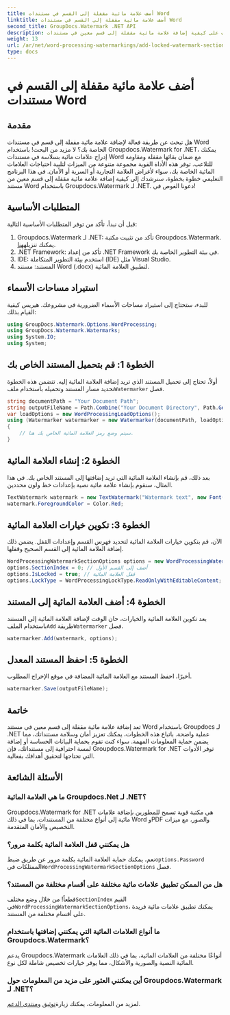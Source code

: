 ```yaml
---
title: أضف علامة مائية مقفلة إلى القسم في مستندات Word
linktitle: أضف علامة مائية مقفلة إلى القسم في مستندات Word
second_title: GroupDocs.Watermark .NET API
description: تعرف على كيفية إضافة علامة مائية مقفلة إلى قسم معين في مستندات Word باستخدام Groupdocs لـ .NET باستخدام هذا الدليل الشامل خطوة بخطوة.
weight: 13
url: /ar/net/word-processing-watermarkings/add-locked-watermark-section-word-docs/
type: docs
---
```

# أضف علامة مائية مقفلة إلى القسم في مستندات Word

## مقدمة
هل تبحث عن طريقة فعالة لإضافة علامة مائية مقفلة إلى قسم في مستندات Word الخاصة بك؟ لا مزيد من البحث! باستخدام Groupdocs.Watermark for .NET، يمكنك إدراج علامات مائية بسلاسة في مستندات Word مع ضمان بقائها مقفلة ومقاومة للتلاعب. توفر هذه الأداة القوية مجموعة متنوعة من الميزات لتلبية احتياجات العلامات المائية الخاصة بك، سواء لأغراض العلامة التجارية أو السرية أو الأمان. في هذا البرنامج التعليمي خطوة بخطوة، سنرشدك إلى كيفية إضافة علامة مائية مقفلة إلى قسم معين من مستند Word باستخدام Groupdocs.Watermark لـ .NET. دعونا الغوص في!
## المتطلبات الأساسية
قبل أن نبدأ، تأكد من توفر المتطلبات الأساسية التالية:
1.  Groupdocs.Watermark لـ .NET: تأكد من تثبيت مكتبة Groupdocs.Watermark. يمكنك تنزيله[هنا](https://releases.groupdocs.com/Watermark/net/).
2. .NET Framework: تأكد من إعداد .NET Framework في بيئة التطوير الخاصة بك.
3. IDE: استخدم بيئة التطوير المتكاملة (IDE) مثل Visual Studio.
4. المستند: مستند Word (.docx) لتطبيق العلامة المائية.
## استيراد مساحات الأسماء
للبدء، ستحتاج إلى استيراد مساحات الأسماء الضرورية في مشروعك. هيريس كيفية القيام بذلك:
```csharp
using GroupDocs.Watermark.Options.WordProcessing;
using GroupDocs.Watermark.Watermarks;
using System.IO;
using System;
```
## الخطوة 1: قم بتحميل المستند الخاص بك
 أولاً، تحتاج إلى تحميل المستند الذي تريد إضافة العلامة المائية إليه. تتضمن هذه الخطوة تحديد مسار المستند وتحميله باستخدام ملف`Watermarker` فصل.
```csharp
string documentPath = "Your Document Path";
string outputFileName = Path.Combine("Your Document Directory", Path.GetFileName(documentPath));
var loadOptions = new WordProcessingLoadOptions();
using (Watermarker watermarker = new Watermarker(documentPath, loadOptions))
{
    // سيتم وضع رمز العلامة المائية الخاص بك هنا.
}
```
## الخطوة 2: إنشاء العلامة المائية
بعد ذلك، قم بإنشاء العلامة المائية التي تريد إضافتها إلى المستند الخاص بك. في هذا المثال، سنقوم بإنشاء علامة مائية نصية بإعدادات خط ولون محددين.
```csharp
TextWatermark watermark = new TextWatermark("Watermark text", new Font("Arial", 19));
watermark.ForegroundColor = Color.Red;
```
## الخطوة 3: تكوين خيارات العلامة المائية
الآن، قم بتكوين خيارات العلامة المائية لتحديد فهرس القسم وإعدادات القفل. يضمن ذلك إضافة العلامة المائية إلى القسم الصحيح وقفلها.
```csharp
WordProcessingWatermarkSectionOptions options = new WordProcessingWatermarkSectionOptions();
options.SectionIndex = 0; // أضف إلى القسم الأول
options.IsLocked = true; // قفل العلامة المائية
options.LockType = WordProcessingLockType.ReadOnlyWithEditableContent; // نوع القفل
```
## الخطوة 4: أضف العلامة المائية إلى المستند
 بعد تكوين العلامة المائية والخيارات، حان الوقت لإضافة العلامة المائية إلى المستند باستخدام الملف`Add` طريقة`Watermarker` فصل.
```csharp
watermarker.Add(watermark, options);
```
## الخطوة 5: احفظ المستند المعدل
أخيرًا، احفظ المستند مع العلامة المائية المضافة في موقع الإخراج المطلوب.
```csharp
watermarker.Save(outputFileName);
```
## خاتمة
تعد إضافة علامة مائية مقفلة إلى قسم معين في مستند Word باستخدام Groupdocs لـ .NET عملية واضحة. باتباع هذه الخطوات، يمكنك تعزيز أمان وسلامة مستنداتك، مما يضمن حماية المعلومات المهمة. سواء كنت تقوم بحماية البيانات الحساسة أو إضافة لمسة احترافية إلى مستنداتك، فإن Groupdocs.Watermark for .NET توفر الأدوات التي تحتاجها لتحقيق أهدافك بفعالية.
## الأسئلة الشائعة
### ما هي العلامة المائية Groupdocs.Net لـ .NET؟
Groupdocs.Watermark for .NET هي مكتبة قوية تسمح للمطورين بإضافة علامات مائية إلى أنواع مختلفة من المستندات، بما في ذلك Word وPDF والصور، مع ميزات التخصيص والأمان المتقدمة.
### هل يمكنني قفل العلامة المائية بكلمة مرور؟
 نعم، يمكنك حماية العلامة المائية بكلمة مرور عن طريق ضبط`options.Password` الممتلكات في`WordProcessingWatermarkSectionOptions` فصل.
### هل من الممكن تطبيق علامات مائية مختلفة على أقسام مختلفة من المستند؟
 قطعاً! من خلال وضع مختلف`SectionIndex` القيم في`WordProcessingWatermarkSectionOptions`، يمكنك تطبيق علامات مائية فريدة على أقسام مختلفة من المستند.
### ما أنواع العلامات المائية التي يمكنني إضافتها باستخدام Groupdocs.Watermark؟
يدعم Groupdocs.Watermark أنواعًا مختلفة من العلامات المائية، بما في ذلك العلامات المائية النصية والصورية والأشكال، مما يوفر خيارات تخصيص شاملة لكل نوع.
### أين يمكنني العثور على مزيد من المعلومات حول Groupdocs.Watermark لـ .NET؟
 لمزيد من المعلومات، يمكنك زيارة[توثيق](https://tutorials.groupdocs.com/Watermark/net/) و[منتدى الدعم](https://forum.groupdocs.com/c/watermark/19).